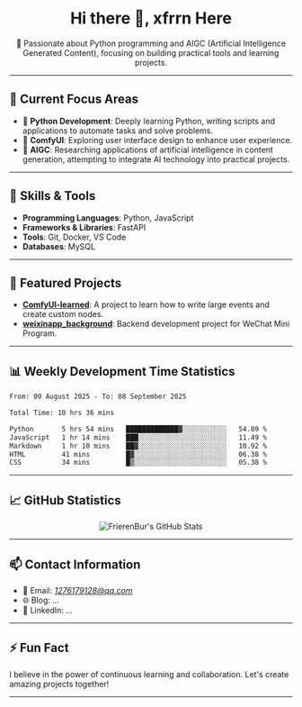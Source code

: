 <h1 align="center">Hi there 👋, xfrrn Here</h1>

<p align="center">
  🎯 Passionate about Python programming and AIGC (Artificial Intelligence Generated Content), focusing on building practical tools and learning projects.
</p>

---

## 🧠 Current Focus Areas

- 🐍 **Python Development**: Deeply learning Python, writing scripts and applications to automate tasks and solve problems.
- 🧩 **ComfyUI**: Exploring user interface design to enhance user experience.
- 🤖 **AIGC**: Researching applications of artificial intelligence in content generation, attempting to integrate AI technology into practical projects.

---

## 🔧 Skills & Tools

- **Programming Languages**: Python, JavaScript
- **Frameworks & Libraries**: FastAPI
- **Tools**: Git, Docker, VS Code
- **Databases**: MySQL

---

## 📂 Featured Projects

- [**ComfyUI-learned**](https://github.com/FrierenBur/ComfyUI-learned): A project to learn how to write large events and create custom nodes.
- [**weixinapp_background**](https://github.com/FrierenBur/weixinapp_background): Backend development project for WeChat Mini Program.

---

## 📊 Weekly Development Time Statistics
<!--START_SECTION:waka-->

```txt
From: 09 August 2025 - To: 08 September 2025

Total Time: 10 hrs 36 mins

Python       5 hrs 54 mins   █████████████▓░░░░░░░░░░░   54.89 %
JavaScript   1 hr 14 mins    ███░░░░░░░░░░░░░░░░░░░░░░   11.49 %
Markdown     1 hr 10 mins    ██▓░░░░░░░░░░░░░░░░░░░░░░   10.92 %
HTML         41 mins         █▓░░░░░░░░░░░░░░░░░░░░░░░   06.38 %
CSS          34 mins         █▒░░░░░░░░░░░░░░░░░░░░░░░   05.38 %
```

<!--END_SECTION:waka-->



---

## 📈 GitHub Statistics

<p align="center">
  <img src="https://github-readme-stats.vercel.app/api?username=FrierenBur&show_icons=true&theme=radical" alt="FrierenBur's GitHub Stats" />
</p>

---

## 📫 Contact Information

- 📧 Email: *1276179128@qq.com*
- 🌐 Blog: *...*
- 💼 LinkedIn: *...*

---

## ⚡ Fun Fact

I believe in the power of continuous learning and collaboration. Let's create amazing projects together!

---
